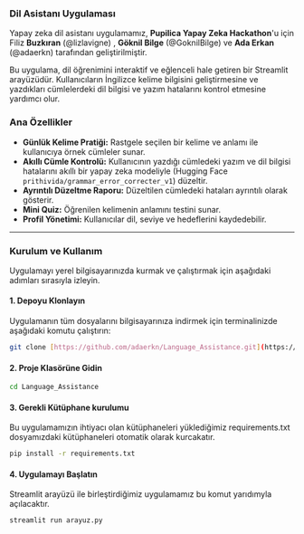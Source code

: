 ### **Dil Asistanı Uygulaması**

Yapay zeka dil asistanı uygulamamız, **Pupilica Yapay Zeka Hackathon**'u için  Filiz **Buzkıran** (@lizlavigne) , **Göknil Bilge** (@GoknilBilge) ve **Ada Erkan** (@adaerkn) tarafından geliştirilmiştir. 

Bu uygulama, dil öğrenimini interaktif ve eğlenceli hale getiren bir Streamlit arayüzüdür. Kullanıcıların İngilizce kelime bilgisini geliştirmesine ve yazdıkları cümlelerdeki dil bilgisi ve yazım hatalarını kontrol etmesine yardımcı olur.

### **Ana Özellikler**

* **Günlük Kelime Pratiği:** Rastgele seçilen bir kelime ve anlamı ile kullanıcıya örnek cümleler sunar.
* **Akıllı Cümle Kontrolü:** Kullanıcının yazdığı cümledeki yazım ve dil bilgisi hatalarını akıllı bir yapay zeka modeliyle (Hugging Face `prithivida/grammar_error_correcter_v1`) düzeltir.
* **Ayrıntılı Düzeltme Raporu:** Düzeltilen cümledeki hataları ayrıntılı olarak gösterir.
* **Mini Quiz:** Öğrenilen kelimenin anlamını testini sunar.
* **Profil Yönetimi:** Kullanıcılar dil, seviye ve hedeflerini kaydedebilir.

---

### **Kurulum ve Kullanım**

Uygulamayı yerel bilgisayarınızda kurmak ve çalıştırmak için aşağıdaki adımları sırasıyla izleyin.

#### **1. Depoyu Klonlayın**

Uygulamanın tüm dosyalarını bilgisayarınıza indirmek için terminalinizde aşağıdaki komutu çalıştırın:

```bash
git clone [https://github.com/adaerkn/Language_Assistance.git](https://github.com/adaerkn/Language_Assistance.git)
```
#### **2. Proje Klasörüne Gidin**

```bash
cd Language_Assistance
```
#### **3. Gerekli Kütüphane kurulumu**
Bu uygulamamızın ihtiyacı olan kütüphaneleri yüklediğimiz requirements.txt dosyamızdaki kütüphaneleri otomatik olarak kurcakatır.

```bash
pip install -r requirements.txt
```

#### **4. Uygulamayı Başlatın**
Streamlit arayüzü ile birleştirdiğimiz uygulamamız bu komut yarıdımyla açılacaktır. 

```bash
streamlit run arayuz.py
```





